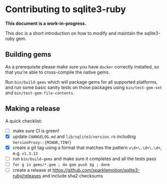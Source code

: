 # Contributing to sqlite3-ruby

**This document is a work-in-progress.**

This doc is a short introduction on how to modify and maintain the sqlite3-ruby gem.


## Building gems

As a prerequisite please make sure you have `docker` correctly installed, so that you're able to cross-compile the native gems.

Run `bin/build-gems` which will package gems for all supported platforms, and run some basic sanity tests on those packages using `bin/test-gem-set` and `bin/test-gem-file-contents`.


## Making a release

A quick checklist:

- [ ] make sure CI is green!
- [x] update `CHANGELOG.md` and `lib/sqlite3/version.rb` including `VersionProxy::{MINOR,TINY}`
- [x] create a git tag using a format that matches the pattern `v\d+\.\d+\.\d+`, e.g. `v1.3.13`
- [ ] run `bin/build-gems` and make sure it completes and all the tests pass
- [ ] `for g in gems/*.gem ; do gem push $g ; done`
- [ ] create a release at https://github.com/sparklemotion/sqlite3-ruby/releases and include sha2 checksums
